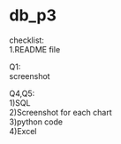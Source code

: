 # db_p3

checklist:  
1.README file  

Q1:  
screenshot

Q4,Q5:  
1)SQL  
2)Screenshot for each chart  
3)python code  
4)Excel      
 
